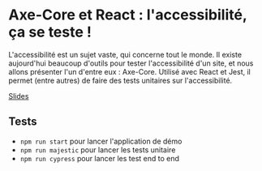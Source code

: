 # Axe-Core et React : l'accessibilité, ça se teste !

L'accessibilité est un sujet vaste, qui concerne tout le monde. Il existe aujourd'hui beaucoup d'outils pour tester l'accessibilité d'un site, et nous allons présenter l'un d'entre eux : Axe-Core. Utilisé avec React et Jest, il permet (entre autres) de faire des tests unitaires sur l'accessibilité.

[Slides](https://github.com/bdeglane/axe-core-nantesjs/blob/master/axe-core-nantesjs-pres-v2.pdf)

## Tests

* `npm run start` pour lancer l'application de démo
* `npm run majestic` pour lancer les tests unitaire
* `npm run cypress` pour lancer les test end to end
